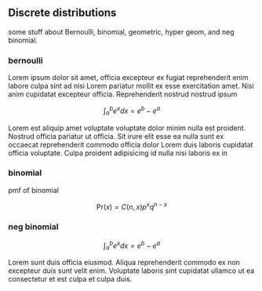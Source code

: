 ## Discrete distributions

some stuff about Bernoulli, binomial, geometric, hyper geom, and neg binomial.


### bernoulli


Lorem ipsum dolor sit amet, officia excepteur ex fugiat reprehenderit enim
labore culpa sint ad nisi Lorem pariatur mollit ex esse exercitation amet. Nisi
anim cupidatat excepteur officia. Reprehenderit nostrud nostrud ipsum

$$ \int_a^b e^x dx = e^b - e ^a $$

Lorem est aliquip amet voluptate voluptate dolor minim nulla est proident.
Nostrud officia pariatur ut officia. Sit irure elit esse ea nulla sunt ex
occaecat reprehenderit commodo officia dolor Lorem duis laboris cupidatat
officia voluptate. Culpa proident adipisicing id nulla nisi laboris ex in

### binomial

pmf of binomial

$$ \text{Pr}(x) = C(n, x) p^x q^{n-x} $$

### neg binomial

$$ \int_a^b e^x dx = e^b - e ^a $$

Lorem sunt duis officia eiusmod. Aliqua reprehenderit commodo ex non excepteur
duis sunt velit enim. Voluptate laboris sint cupidatat ullamco ut ea
consectetur et est culpa et culpa duis.
